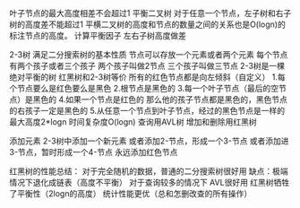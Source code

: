 叶子节点的最大高度相差不会超过1 平衡二叉树 对于任意一个节点，左子树和右子树的高度差不能超过1 平横二叉树的高度和节点的数量之间的关系也是O(logn)的 标注节点的高度。 计算平衡因子 左右子树高度做差

2-3树 满足二分搜索树的基本性质 节点可以存放一个元素或者两个元素 每个节点有两个孩子或者三个孩子 两个孩子叫做2节点 三个孩子叫做三节点 2-3树是一棵绝对平衡的树 红黑树和2-3树等价 所有的红色节点都是向左倾斜（自定义） 1.每个节点要么是红色要么是黑色 2.根节点是黑色的 3.每一个叶子节点（最后的空节点）是黑色的 4.如果一个节点是红色的 那么他的孩子节点都是黑色的，黑色节点的右孩子一定是黑色的 5.从任意一个节点到叶子节点，经过的黑色节点是一样的 最大高度2*logn 时间复杂度O(logn) 查询用AVL树 增加和删除用红黑树

添加元素 2-3树中添加一个新元素 或者添加2-节点，形成一个3-节点 或者添加进3-节点，暂时形成一个4-节点 永远添加红色节点

红黑树的性能总结： 对于完全随机的数据，普通的二分搜索树很好用 缺点：极端情况下退化成链表（高度不平衡） 对于查询较多的情况下 AVL很好用 红黑树牺牲了平衡性（2logn的高度） 统计性能更优（总和怎删改查的所有操作）
